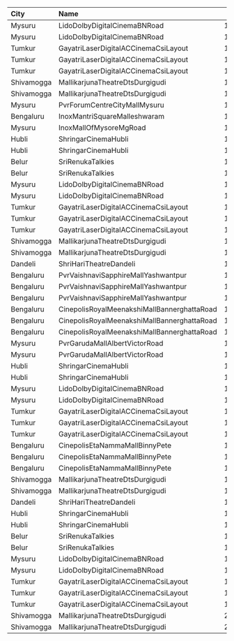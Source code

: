 | City       | Name                                        |  Time | Type        | Price | Capacity | Booked |
| :--------- | :------------------------------------------ | ----: | :---------- | ----: | -------: | -----: |
| Mysuru     | LidoDolbyDigitalCinemaBNRoad                | 10:15 | Balcony     |  120₹ |      244 |    122 |
| Mysuru     | LidoDolbyDigitalCinemaBNRoad                | 10:15 | Second      |  100₹ |      456 |    228 |
| Tumkur     | GayatriLaserDigitalACCinemaCsiLayout        | 10:15 | Balcony     |  150₹ |      209 |    138 |
| Tumkur     | GayatriLaserDigitalACCinemaCsiLayout        | 10:15 | MiniBalcony |  110₹ |      210 |    140 |
| Tumkur     | GayatriLaserDigitalACCinemaCsiLayout        | 10:15 | Second      |  100₹ |      219 |    144 |
| Shivamogga | MallikarjunaTheatreDtsDurgigudi             | 11:00 | Balcony     |  150₹ |      208 |    170 |
| Shivamogga | MallikarjunaTheatreDtsDurgigudi             | 11:00 | First       |  100₹ |      312 |    208 |
| Mysuru     | PvrForumCentreCityMallMysuru                | 11:15 | Classic     |  140₹ |       75 |      5 |
| Bengaluru  | InoxMantriSquareMalleshwaram                | 11:20 | Club        |  112₹ |       93 |      0 |
| Mysuru     | InoxMallOfMysoreMgRoad                      | 11:30 | Club        |  140₹ |      126 |      0 |
| Hubli      | ShringarCinemaHubli                         | 12:00 | Balcony     |  100₹ |      190 |      0 |
| Hubli      | ShringarCinemaHubli                         | 12:00 | DressCircle |   80₹ |      504 |      0 |
| Belur      | SriRenukaTalkies                            | 13:00 | Balcony     |  121₹ |       33 |      8 |
| Belur      | SriRenukaTalkies                            | 13:00 | FirstClass  |  101₹ |      110 |     10 |
| Mysuru     | LidoDolbyDigitalCinemaBNRoad                | 13:15 | Balcony     |  120₹ |      244 |    122 |
| Mysuru     | LidoDolbyDigitalCinemaBNRoad                | 13:15 | Second      |  100₹ |      456 |    228 |
| Tumkur     | GayatriLaserDigitalACCinemaCsiLayout        | 13:15 | Balcony     |  150₹ |      209 |    138 |
| Tumkur     | GayatriLaserDigitalACCinemaCsiLayout        | 13:15 | MiniBalcony |  110₹ |      210 |    140 |
| Tumkur     | GayatriLaserDigitalACCinemaCsiLayout        | 13:15 | Second      |  100₹ |      219 |    144 |
| Shivamogga | MallikarjunaTheatreDtsDurgigudi             | 14:00 | Balcony     |  150₹ |      208 |    170 |
| Shivamogga | MallikarjunaTheatreDtsDurgigudi             | 14:00 | First       |  100₹ |      312 |    208 |
| Dandeli    | ShriHariTheatreDandeli                      | 14:15 | Balcony     |  150₹ |       90 |      0 |
| Bengaluru  | PvrVaishnaviSapphireMallYashwantpur         | 14:30 | Classic     |  112₹ |       43 |      1 |
| Bengaluru  | PvrVaishnaviSapphireMallYashwantpur         | 14:30 | Prime       |  112₹ |       18 |     13 |
| Bengaluru  | PvrVaishnaviSapphireMallYashwantpur         | 14:30 | Recliner    |  200₹ |        6 |      3 |
| Bengaluru  | CinepolisRoyalMeenakshiMallBannerghattaRoad | 14:35 | Normal      |  130₹ |       12 |      0 |
| Bengaluru  | CinepolisRoyalMeenakshiMallBannerghattaRoad | 14:35 | Executive   |  130₹ |       25 |      0 |
| Bengaluru  | CinepolisRoyalMeenakshiMallBannerghattaRoad | 14:35 | Premium     |  130₹ |       20 |      0 |
| Mysuru     | PvrGarudaMallAlbertVictorRoad               | 14:55 | Classic     |  100₹ |      120 |      6 |
| Mysuru     | PvrGarudaMallAlbertVictorRoad               | 14:55 | Prime       |  130₹ |       13 |      4 |
| Hubli      | ShringarCinemaHubli                         | 15:00 | Balcony     |  100₹ |      190 |      0 |
| Hubli      | ShringarCinemaHubli                         | 15:00 | DressCircle |   80₹ |      504 |      0 |
| Mysuru     | LidoDolbyDigitalCinemaBNRoad                | 16:15 | Balcony     |  120₹ |      244 |    122 |
| Mysuru     | LidoDolbyDigitalCinemaBNRoad                | 16:15 | Second      |  100₹ |      456 |    228 |
| Tumkur     | GayatriLaserDigitalACCinemaCsiLayout        | 16:30 | Balcony     |  150₹ |      209 |    138 |
| Tumkur     | GayatriLaserDigitalACCinemaCsiLayout        | 16:30 | MiniBalcony |  110₹ |      210 |    140 |
| Tumkur     | GayatriLaserDigitalACCinemaCsiLayout        | 16:30 | Second      |  100₹ |      219 |    144 |
| Bengaluru  | CinepolisEtaNammaMallBinnyPete              | 17:05 | Normal      |  150₹ |        5 |      0 |
| Bengaluru  | CinepolisEtaNammaMallBinnyPete              | 17:05 | Executive   |  150₹ |       40 |      2 |
| Bengaluru  | CinepolisEtaNammaMallBinnyPete              | 17:05 | Premium     |  150₹ |       26 |      7 |
| Shivamogga | MallikarjunaTheatreDtsDurgigudi             | 17:45 | Balcony     |  150₹ |      208 |    170 |
| Shivamogga | MallikarjunaTheatreDtsDurgigudi             | 17:45 | First       |  100₹ |      312 |    208 |
| Dandeli    | ShriHariTheatreDandeli                      | 17:45 | Balcony     |  150₹ |       90 |      0 |
| Hubli      | ShringarCinemaHubli                         | 18:00 | Balcony     |  100₹ |      190 |      0 |
| Hubli      | ShringarCinemaHubli                         | 18:00 | DressCircle |   80₹ |      504 |      0 |
| Belur      | SriRenukaTalkies                            | 19:00 | Balcony     |  121₹ |       33 |      8 |
| Belur      | SriRenukaTalkies                            | 19:00 | FirstClass  |  101₹ |      110 |     10 |
| Mysuru     | LidoDolbyDigitalCinemaBNRoad                | 19:15 | Balcony     |  120₹ |      244 |    122 |
| Mysuru     | LidoDolbyDigitalCinemaBNRoad                | 19:15 | Second      |  100₹ |      456 |    228 |
| Tumkur     | GayatriLaserDigitalACCinemaCsiLayout        | 19:30 | Balcony     |  150₹ |      209 |    138 |
| Tumkur     | GayatriLaserDigitalACCinemaCsiLayout        | 19:30 | MiniBalcony |  110₹ |      210 |    140 |
| Tumkur     | GayatriLaserDigitalACCinemaCsiLayout        | 19:30 | Second      |  100₹ |      219 |    144 |
| Shivamogga | MallikarjunaTheatreDtsDurgigudi             | 20:45 | Balcony     |  150₹ |      208 |    170 |
| Shivamogga | MallikarjunaTheatreDtsDurgigudi             | 20:45 | First       |  100₹ |      312 |    208 |